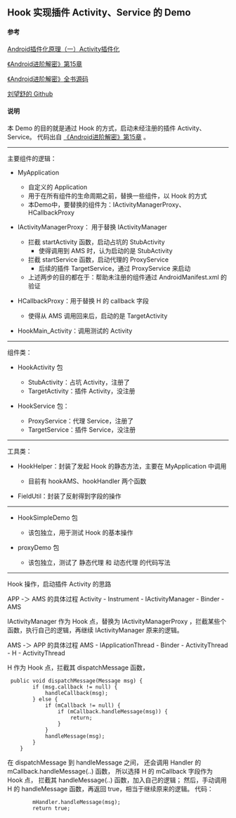 ## Hook 实现插件 Activity、Service 的 Demo


#### 参考

[Android插件化原理（一）Activity插件化](https://blog.csdn.net/itachi85/article/details/80574390)

[《Android进阶解密》第15章](https://github.com/henrymorgen/android-advanced-decode/tree/master/chapter_15)

[《Android进阶解密》全书源码](https://github.com/henrymorgen/android-advanced-decode)

[刘望舒的 Github ](https://github.com/henrymorgen)

#### 说明 

本 Demo 的目的就是通过 Hook 的方式，启动未经注册的插件 Activity、Service。
代码出自 [《Android进阶解密》第15章](https://github.com/henrymorgen/android-advanced-decode/tree/master/chapter_15)
 。

---

主要组件的逻辑：

- MyApplication
    - 自定义的 Application
    - 用于在所有组件的生命周期之前，替换一些组件，以 Hook 的方式
    - 本Demo中，要替换的组件为：IActivityManagerProxy、HCallbackProxy

- IActivityManagerProxy： 用于替换 IActivityManager
    - 拦截 startActivity 函数，启动占坑的 StubActivity
        - 使得调用到 AMS 时，认为启动的是 StubActivity
    - 拦截 startService 函数，启动代理的 ProxyService
        - 后续的插件 TargetService，通过 ProxyService 来启动
    - 上述两步的目的都在于：帮助未注册的组件通过 AndroidManifest.xml 的验证

- HCallbackProxy：用于替换 H 的 callback 字段
    - 使得从 AMS 调用回来后，启动的是 TargetActivity

- HookMain_Activity：调用测试的 Activity

---

组件类：

- HookActivity 包
    - StubActivity：占坑 Activity，注册了
    - TargetActivity：插件 Activity，没注册

- HookService 包：
    - ProxyService：代理 Service，注册了
    - TargetService：插件 Service，没注册

---

工具类：

- HookHelper：封装了发起 Hook 的静态方法，主要在 MyApplication 中调用
    - 目前有 hookAMS、hookHandler 两个函数

- FieldUtil：封装了反射得到字段的操作


---

- HookSimpleDemo 包
    - 该包独立，用于测试 Hook 的基本操作
    
- proxyDemo 包
    - 该包独立，测试了 静态代理 和 动态代理 的代码写法
    
---

Hook 操作，启动插件 Activity 的思路

APP -＞ AMS 的具体过程
Activity - Instrument - IActivityManager - Binder - AMS

IActivityManager 作为 Hook 点，替换为 IActivityManagerProxy ，拦截某些个函数，执行自己的逻辑，再继续 IActivityManager 原来的逻辑。

AMS -＞ APP 的具体过程
AMS - IApplicationThread - Binder - ActivityThread - H - ActivityThread

H 作为 Hook 点，拦截其 dispatchMessage 函数，

```
 public void dispatchMessage(Message msg) {
        if (msg.callback != null) {
            handleCallback(msg);
        } else {
            if (mCallback != null) {
                if (mCallback.handleMessage(msg)) {
                    return;
                }
            }
            handleMessage(msg);
        }
    }
```

在 dispatchMessage 到 handleMessage 之间，
还会调用 Handler 的 mCallback.handleMessage(..) 函数，
所以选择 H 的 mCallback 字段作为 Hook 点，
拦截其 handleMessage(..) 函数，加入自己的逻辑；
然后，手动调用 H 的 handleMessage 函数，再返回 true，相当于继续原来的逻辑。
代码：

```
        mHandler.handleMessage(msg);
        return true;
```


